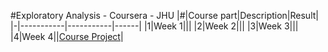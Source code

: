 #Exploratory Analysis - Coursera - JHU
|#|Course part|Description|Result|
|-|-----------|-----------|------|
|1|Week 1|||
|2|Week 2|||
|3|Week 3|||
|4|Week 4||[Course Project](./filename)|

